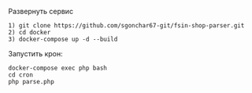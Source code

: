 Развернуть сервис
````
1) git clone https://github.com/sgonchar67-git/fsin-shop-parser.git
2) cd docker
3) docker-compose up -d --build
````
Запустить крон:

````
docker-compose exec php bash
cd cron
php parse.php
````